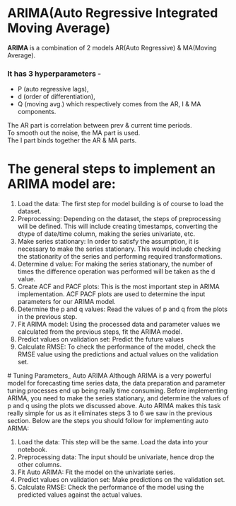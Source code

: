 <h1>ARIMA(Auto Regressive Integrated Moving Average)</h1> 
<b>ARIMA </b>is a combination of 2 models AR(Auto Regressive) & MA(Moving Average). <br>
<h3>It has 3 hyperparameters -</h3> 
<ul>
  <li>P (auto regressive lags),</li> <li>d (order of differentiation),</li> <li>Q (moving avg.) which respectively comes from the AR, I & MA components.</li> 
</ul> The AR part is correlation between prev & current time periods. <br>To smooth out the noise, the MA part is used. <br>The I part binds together the AR & MA parts. <h1>The general steps to implement an ARIMA model are:</h1>
<ol> 
  <li> Load the data: The first step for model building is of course to load the dataset. </li> <li> Preprocessing: Depending on the dataset, the steps of preprocessing will be defined. This will include creating timestamps, converting the dtype of date/time column, making the series univariate, etc. </li> <li> Make series stationary: In order to satisfy the assumption, it is necessary to make the series stationary. This would include checking the stationarity of the series and performing required transformations. </li> 
  <li> Determine d value: For making the series stationary, the number of times the difference operation was performed will be taken as the d value. </li> 
  <li> Create ACF and PACF plots: This is the most important step in ARIMA implementation. ACF PACF plots are used to determine the input parameters for our ARIMA model. </li> 
  <li> Determine the p and q values: Read the values of p and q from the plots in the previous step. </li> <li> Fit ARIMA model: Using the processed data and parameter values we calculated from the previous steps, fit the ARIMA model. </li> 
  <li> Predict values on validation set: Predict the future values </li>
  <li> Calculate RMSE: To check the performance of the model, check the RMSE value using the predictions and actual values on the validation set. </li>
</ol>
# Tuning Parameters_ Auto ARIMA Although ARIMA is a very powerful model for forecasting time series data, the data preparation and parameter tuning processes end up being really time consuming. Before implementing ARIMA, you need to make the series stationary, and determine the values of p and q using the plots we discussed above. Auto ARIMA makes this task really simple for us as it eliminates steps 3 to 6 we saw in the previous section. Below are the steps you should follow for implementing auto ARIMA: 
<ol> 
  <li> Load the data: This step will be the same. Load the data into your notebook. </li> 
  <li> Preprocessing data: The input should be univariate, hence drop the other columns. </li>
  <li> Fit Auto ARIMA: Fit the model on the univariate series. </li> 
  <li> Predict values on validation set: Make predictions on the validation set. </li> 
  <li> Calculate RMSE: Check the performance of the model using the predicted values against the actual values. </li> 
</ol>
